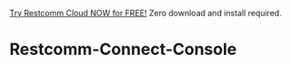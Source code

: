 

[Try Restcomm Cloud NOW for FREE!](https://www.restcomm.com/sign-up/) Zero download and install required.




# Restcomm-Connect-Console
